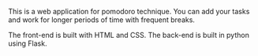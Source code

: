 This is a web application for pomodoro technique. You can add your tasks and work for longer periods of time with frequent breaks.

The front-end is built with HTML and CSS. The back-end is built in python using Flask.
